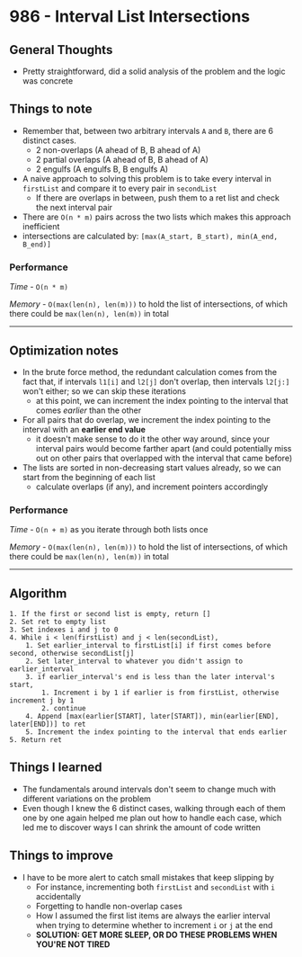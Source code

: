 # 986 - Interval List Intersections

## General Thoughts
- Pretty straightforward, did a solid analysis of the problem and the logic was concrete

## Things to note
- Remember that, between two arbitrary intervals `A` and `B`, there are 6 distinct cases. 
    - 2 non-overlaps (A ahead of B, B ahead of A)
    - 2 partial overlaps (A ahead of B, B ahead of A)
    - 2 engulfs (A engulfs B, B engulfs A)
- A naive approach to solving this problem is to take every interval in `firstList` and compare it to every pair in `secondList`
    - If there are overlaps in between, push them to a ret list and check the next interval pair
- There are `O(n * m)` pairs across the two lists which makes this approach inefficient
- intersections are calculated by: `[max(A_start, B_start), min(A_end, B_end)]`

### Performance

*Time* - `O(n * m)`

*Memory* - `O(max(len(n), len(m)))` to hold the list of intersections, of which there could be `max(len(n), len(m))` in total

---

## Optimization notes
- In the brute force method, the redundant calculation comes from the fact that, if intervals `l1[i]` and `l2[j]` don't overlap, then intervals `l2[j:]` won't either; so we can skip these iterations
    - at this point, we can increment the index pointing to the interval that comes *earlier* than the other
- For all pairs that do overlap, we increment the index pointing to the interval with an **earlier end value**
    - it doesn't make sense to do it the other way around, since your interval pairs would become farther apart (and could potentially miss out on other pairs that overlapped with the interval that came before)
- The lists are sorted in non-decreasing start values already, so we can start from the beginning of each list
    - calculate overlaps (if any), and increment pointers accordingly

### Performance

*Time* - `O(n + m)` as you iterate through both lists once

*Memory* - `O(max(len(n), len(m)))` to hold the list of intersections, of which there could be `max(len(n), len(m))` in total

---

## Algorithm
```
1. If the first or second list is empty, return []
2. Set ret to empty list
3. Set indexes i and j to 0
4. While i < len(firstList) and j < len(secondList),
    1. Set earlier_interval to firstList[i] if first comes before second, otherwise secondList[j]
    2. Set later_interval to whatever you didn't assign to earlier_interval
    3. if earlier_interval's end is less than the later interval's start, 
        1. Increment i by 1 if earlier is from firstList, otherwise increment j by 1
        2. continue
    4. Append [max(earlier[START], later[START]), min(earlier[END], later[END])] to ret
    5. Increment the index pointing to the interval that ends earlier 
5. Return ret
```
## Things I learned
- The fundamentals around intervals don't seem to change much with different variations on the problem
- Even though I knew the 6 distinct cases, walking through each of them one by one again helped me plan out how to handle each case, which led me to discover ways I can shrink the amount of code written

## Things to improve
- I have to be more alert to catch small mistakes that keep slipping by
    - For instance, incrementing both `firstList` and `secondList` with `i` accidentally
    - Forgetting to handle non-overlap cases
    - How I assumed the first list items are always the earlier interval when trying to determine whether to increment `i` or `j` at the end
    - **SOLUTION: GET MORE SLEEP, OR DO THESE PROBLEMS WHEN YOU'RE NOT TIRED**